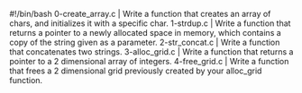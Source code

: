 #!/bin/bash
0-create_array.c | Write a function that creates an array of chars, and initializes it with a specific char.
1-strdup.c | Write a function that returns a pointer to a newly allocated space in memory, which contains a copy of the string given as a parameter.
2-str_concat.c | Write a function that concatenates two strings.
3-alloc_grid.c | Write a function that returns a pointer to a 2 dimensional array of integers.
4-free_grid.c | Write a function that frees a 2 dimensional grid previously created by your alloc_grid function.

